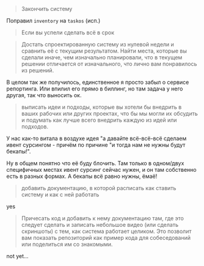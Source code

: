 > Закончить систему

Поправил `inventory` на `taskos` (исп.)

> Если вы успели сделать всё в срок

> Достать спроектированную систему из нулевой недели и сравнить её с текущим результатом. Найти места, которые вы сделали иначе, чем изначально планировали, что в текущем решении отличается от изначального, что лично вам понравилось из решений.

В целом так же получилось, единственное я просто забыл о сервисе репортинга. Или впилил его прямо в биллинг, но там задача у него другая, так что выносить ок.

> выписать идеи и подходы, которые вы хотели бы внедрить в ваших рабочих или других проектах, что бы мы могли их обсудить и подумать как лучше всего внедрить каждую из идей или подходов.

У нас как-то витала в воздухе идея "а давайте всё-всё-всё сделаем ивент сурсингом - причём по причине "и тогда нам не нужны будут бекапы!". 

Ну в общем понятно что её буду блочить. Там только в одном/двух специфичных местах ивент сурсинг сейчас нужен, и он там собственно есть в разных формах. А бекапы всё равно нужны, ёмаё!

> добавить документацию, в которой расписать как ставить систему и как с ней работать

yes

> Причесать код и добавить к нему документацию там, где это следует сделать и записать небольшое видео (или сделать скриншоты) с тем, как система работает целиком. Это позволит вам показать репозиторий как пример кода для собеседований или поделиться им со знакомыми.

not yet...
